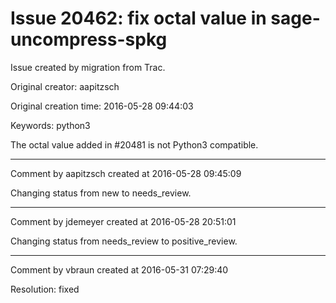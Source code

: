 # Issue 20462: fix octal value in sage-uncompress-spkg

Issue created by migration from Trac.

Original creator: aapitzsch

Original creation time: 2016-05-28 09:44:03

Keywords: python3

The octal value added in #20481 is not Python3 compatible.


---

Comment by aapitzsch created at 2016-05-28 09:45:09

Changing status from new to needs_review.


---

Comment by jdemeyer created at 2016-05-28 20:51:01

Changing status from needs_review to positive_review.


---

Comment by vbraun created at 2016-05-31 07:29:40

Resolution: fixed
